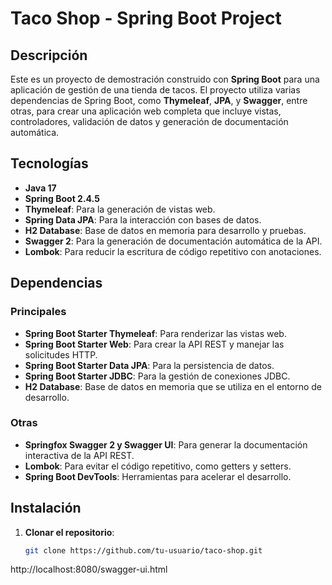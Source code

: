 # Taco Shop - Spring Boot Project

## Descripción

Este es un proyecto de demostración construido con **Spring Boot** para una aplicación de gestión de una tienda de tacos. El proyecto utiliza varias dependencias de Spring Boot, como **Thymeleaf**, **JPA**, y **Swagger**, entre otras, para crear una aplicación web completa que incluye vistas, controladores, validación de datos y generación de documentación automática.

## Tecnologías

- **Java 17**
- **Spring Boot 2.4.5**
- **Thymeleaf**: Para la generación de vistas web.
- **Spring Data JPA**: Para la interacción con bases de datos.
- **H2 Database**: Base de datos en memoria para desarrollo y pruebas.
- **Swagger 2**: Para la generación de documentación automática de la API.
- **Lombok**: Para reducir la escritura de código repetitivo con anotaciones.

## Dependencias

### Principales

- **Spring Boot Starter Thymeleaf**: Para renderizar las vistas web.
- **Spring Boot Starter Web**: Para crear la API REST y manejar las solicitudes HTTP.
- **Spring Boot Starter Data JPA**: Para la persistencia de datos.
- **Spring Boot Starter JDBC**: Para la gestión de conexiones JDBC.
- **H2 Database**: Base de datos en memoria que se utiliza en el entorno de desarrollo.

### Otras

- **Springfox Swagger 2 y Swagger UI**: Para generar la documentación interactiva de la API REST.
- **Lombok**: Para evitar el código repetitivo, como getters y setters.
- **Spring Boot DevTools**: Herramientas para acelerar el desarrollo.

## Instalación

1. **Clonar el repositorio**:
   ```bash
   git clone https://github.com/tu-usuario/taco-shop.git

http://localhost:8080/swagger-ui.html

